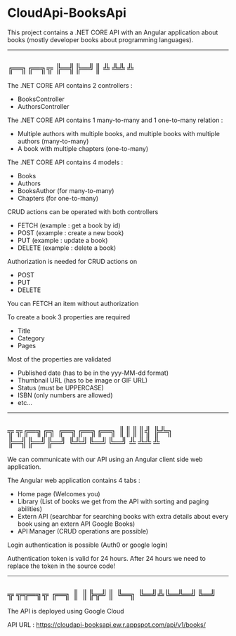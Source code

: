 # CloudApi-BooksApi

This project contains a .NET CORE API with an Angular application about books (mostly developer books about programming languages).

------------------------------------------------------------------------------------
╔═╗╔═╗╦
╠═╣╠═╝║
╩ ╩╩  ╩
------------------------------------------------------------------------------------

The .NET CORE API contains 2 controllers : 
 - BooksController
 - AuthorsController

The .NET CORE API contains 1 many-to-many and 1 one-to-many relation :
 - Multiple authors with multiple books, and multiple books with multiple authors (many-to-many)
 - A book with multiple chapters (one-to-many)
 
 The .NET CORE API contains 4 models :
  - Books
  - Authors
  - BooksAuthor (for many-to-many)
  - Chapters (for one-to-many)
  
  CRUD actions can be operated with both controllers
   - FETCH (example : get a book by id)
   - POST (example : create a new book)
   - PUT (example : update a book)
   - DELETE (example : delete a book)

Authorization is needed for CRUD actions on
 - POST
 - PUT
 - DELETE

You can FETCH an item without authorization 
 
To create a book 3 properties are required
 - Title
 - Category
 - Pages
 
 Most of the properties are validated
  - Published date (has to be in the yyy-MM-dd format)
  - Thumbnail URL (has to be image or GIF URL)
  - Status (must be UPPERCASE)
  - ISBN (only numbers are allowed)
  - etc...
  
------------------------------------------------------------------------------------
╦ ╦╔═╗╔╗   ╔═╗╔═╗╔═╗
║║║║╣ ╠╩╗  ╠═╣╠═╝╠═╝
╚╩╝╚═╝╚═╝  ╩ ╩╩  ╩     
------------------------------------------------------------------------------------
 
 We can communicate with our API using an Angular client side web application.
  
 The Angular web application contains 4 tabs : 
  - Home page (Welcomes you)
  - Library (List of books we get from the API with sorting and paging abilities)
  - Extern API (searchbar for searching books with extra details about every book using an extern API Google Books)
  - API Manager (CRUD operations are possible)
  
 Login authentication is possible (Auth0 or google login)
 
 Authentication token is valid for 24 hours. After 24 hours we need to replace the token in the source code!
 
 ------------------------------------------------------------------------------------
╦ ╦╦═╗╦  ╔═╗
║ ║╠╦╝║  ╚═╗
╚═╝╩╚═╩═╝╚═╝
 ------------------------------------------------------------------------------------
 
 The API is deployed using Google Cloud
 
 API URL : https://cloudapi-booksapi.ew.r.appspot.com/api/v1/books/
 
 
